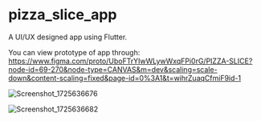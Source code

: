 # pizza_slice_app

A UI/UX designed app using Flutter.

You can view prototype of app through:
https://www.figma.com/proto/UboFTrYIwWLywWxqFPi0rG/PIZZA-SLICE?node-id=69-270&node-type=CANVAS&m=dev&scaling=scale-down&content-scaling=fixed&page-id=0%3A1&t=wihrZuaqCfmiF9id-1

![Screenshot_1725636676](https://github.com/user-attachments/assets/d88978a5-e1b4-4a04-a12d-ceeb4eccbb8e)

![Screenshot_1725636682](https://github.com/user-attachments/assets/44de5727-32b2-4d2f-a1af-dbf155159e5d)
